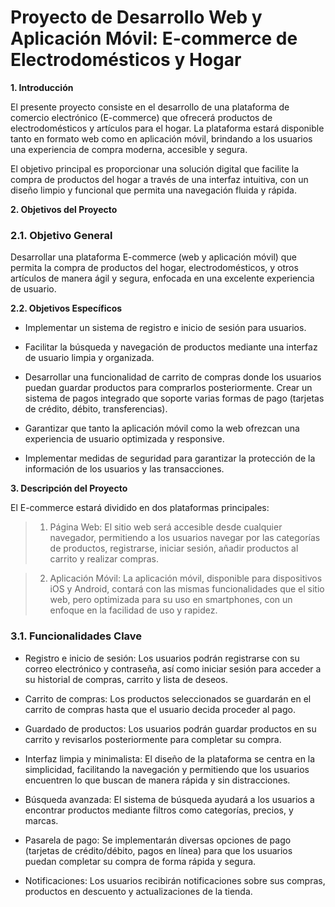 # Proyecto de Desarrollo Web y Aplicación Móvil: E-commerce de Electrodomésticos y Hogar


**1. Introducción**

El presente proyecto consiste en el desarrollo de una plataforma de comercio electrónico (E-commerce) que ofrecerá productos de electrodomésticos y artículos para el hogar. La plataforma estará disponible tanto en formato web como en aplicación móvil, brindando a los usuarios una experiencia de compra moderna, accesible y segura.

El objetivo principal es proporcionar una solución digital que facilite la compra de productos del hogar a través de una interfaz intuitiva, con un diseño limpio y funcional que permita una navegación fluida y rápida.

**2. Objetivos del Proyecto**
### 2.1. Objetivo General
Desarrollar una plataforma E-commerce (web y aplicación móvil) que permita la compra de productos del hogar, electrodomésticos, y otros artículos de manera ágil y segura, enfocada en una excelente experiencia de usuario.

**2.2. Objetivos Específicos**
- Implementar un sistema de registro e inicio de sesión para usuarios.

- Facilitar la búsqueda y navegación de productos mediante una interfaz de usuario limpia y organizada.

- Desarrollar una funcionalidad de carrito de compras donde los usuarios puedan guardar productos para comprarlos posteriormente.
Crear un sistema de pagos integrado que soporte varias formas de pago (tarjetas de crédito, débito, transferencias).

- Garantizar que tanto la aplicación móvil como la web ofrezcan una experiencia de usuario optimizada y responsive.

- Implementar medidas de seguridad para garantizar la protección de la información de los usuarios y las transacciones.

**3. Descripción del Proyecto**

 El E-commerce estará dividido en dos plataformas principales:

> 1. Página Web: El sitio web será accesible desde cualquier navegador, permitiendo a los usuarios navegar por las categorías de productos, registrarse, iniciar sesión, añadir productos al carrito y realizar compras.

> 2. Aplicación Móvil: La aplicación móvil, disponible para dispositivos iOS y Android, contará con las mismas funcionalidades que el sitio web, pero optimizada para su uso en smartphones, con un enfoque en la facilidad de uso y rapidez.

### 3.1. Funcionalidades Clave

- Registro e inicio de sesión: Los usuarios podrán registrarse con su correo electrónico y contraseña, así como iniciar sesión para acceder a su historial de compras, carrito y lista de deseos.

- Carrito de compras: Los productos seleccionados se guardarán en el carrito de compras hasta que el usuario decida proceder al pago.

- Guardado de productos: Los usuarios podrán guardar productos en su carrito y revisarlos posteriormente para completar su compra.

- Interfaz limpia y minimalista: El diseño de la plataforma se centra en la simplicidad, facilitando la navegación y permitiendo que los usuarios encuentren lo que buscan de manera rápida y sin distracciones.

- Búsqueda avanzada: El sistema de búsqueda ayudará a los usuarios a encontrar productos mediante filtros como categorías, precios, y marcas.

- Pasarela de pago: Se implementarán diversas opciones de pago (tarjetas de crédito/débito, pagos en línea) para que los usuarios puedan completar su compra de forma rápida y segura.

- Notificaciones: Los usuarios recibirán notificaciones sobre sus compras, productos en descuento y actualizaciones de la tienda.



